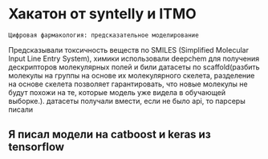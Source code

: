 # Хакатон от syntelly и ITMO 
    Цифровая фармакология: предсказательное моделирование
Предсказывали токсичность веществ по SMILES (Simplified Molecular Input Line Entry System), химики использовали deepchem для получения дескрипторов молекулярных полей и били датасеты по scaffold(разбить молекулы на группы на основе их молекулярного скелета, разделение на основе скелета позволяет гарантировать, что новые молекулы не будут похожи на те, которые модель уже видела в обучающей выборке.).
датасеты получали вмести, если не было api, то парсеры писали 
## Я писал модели на catboost и keras из tensorflow 
    
